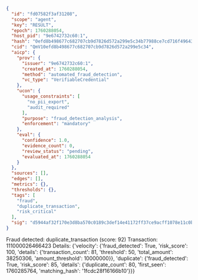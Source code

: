```json
{
  "id": "fd07582f3af31208",
  "scope": "agent",
  "key": "RESULT",
  "epoch": 1760288054,
  "host_pid": "9e6742732c60:1",
  "hash": "0efd8b498677c682707cb9d7826d572a299e5c34b77988ce7cd716f49643068d",
  "cid": "QmV10efd8b498677c682707cb9d7826d572a299e5c34",
  "aicp": {
    "prov": {
      "issuer": "9e6742732c60:1",
      "created_at": 1760288054,
      "method": "automated_fraud_detection",
      "vc_type": "VerifiableCredential"
    },
    "ucon": {
      "usage_constraints": [
        "no_pii_export",
        "audit_required"
      ],
      "purpose": "fraud_detection_analysis",
      "enforcement": "mandatory"
    },
    "eval": {
      "confidence": 1.0,
      "evidence_count": 0,
      "review_status": "pending",
      "evaluated_at": 1760288054
    }
  },
  "sources": [],
  "edges": [],
  "metrics": {},
  "thresholds": {},
  "tags": [
    "fraud",
    "duplicate_transaction",
    "risk_critical"
  ],
  "sig": "d5944af32f170e3d8ba570c0189c3def14e41172ff37ce9acff1078e11c0bdce"
}
```

Fraud detected: duplicate_transaction (score: 92)
Transaction: 111000026466423
Details: {'velocity': {'fraud_detected': True, 'risk_score': 100, 'details': {'transaction_count': 81, 'threshold': 50, 'total_amount': 38250306, 'amount_threshold': 10000000}}, 'duplicate': {'fraud_detected': True, 'risk_score': 85, 'details': {'duplicate_count': 80, 'first_seen': 1760285764, 'matching_hash': '1fcdc28f16166b10'}}}